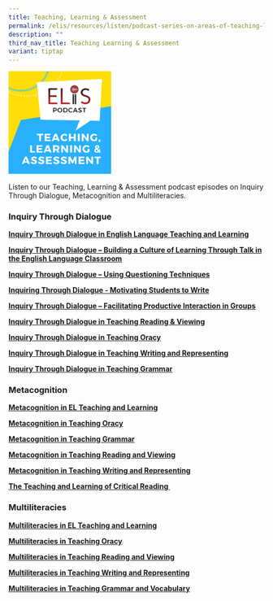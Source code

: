 ```yaml
---
title: Teaching, Learning & Assessment
permalink: /elis/resources/listen/podcast-series-on-areas-of-teaching-learning-assessment/
description: ""
third_nav_title: Teaching Learning & Assessment
variant: tiptap
---
```

<div class="isomer-image-wrapper">
<img style="width:40%" height="auto" width="100%" src="/images/teaching-learning-and-assessment.png">
</div>
<p>Listen to our Teaching, Learning &amp; Assessment podcast episodes on
Inquiry Through Dialogue, Metacognition and Multiliteracies.</p>
<h3>Inquiry Through Dialogue</h3>
<p></p>
<p><strong><a href="/elis/resources/listen/inquiry-through-dialogue-in-english-language-teaching-and-learning/" rel="noopener noreferrer nofollow" target="_blank">Inquiry Through Dialogue in English Language Teaching and Learning</a></strong>
</p>
<p></p>
<p><strong><a href="/elis/resources/listen/master-teacher-william-grosse-talks-about-inquiry-through-dialogue/" rel="noopener noreferrer nofollow" target="_blank">Inquiry Through Dialogue – Building a Culture of Learning Through Talk in the English Language Classroom</a></strong>
</p>
<p></p>
<p><strong><a href="/elis/resources/listen/master-teacher-audrey-lee-talks-about-questioning-techniques/" rel="noopener noreferrer nofollow" target="_blank">Inquiry Through Dialogue – Using Questioning Techniques</a></strong>
</p>
<p></p>
<p><strong><a href="/elis/resources/listen/master-teacher-rita-pillai-talks-about-motivating-students-to-write/" rel="noopener noreferrer nofollow" target="_blank">Inquiring Through Dialogue - Motivating Students to Write</a></strong>
</p>
<p></p>
<p><strong><a href="/elis/resources/listen/student-groupings-for-productive-interaction/" rel="noopener noreferrer nofollow" target="_blank">Inquiry Through Dialogue – Facilitating Productive Interaction in Groups</a></strong>
</p>
<p></p>
<p><strong><a href="/elis/resources/listen/inquiry-through-dialogue-in-teaching-reading-and-viewing/" rel="noopener noreferrer nofollow" target="_blank">Inquiry Through Dialogue in Teaching Reading &amp; Viewing</a></strong>
</p>
<p></p>
<p><strong><a href="/elis/resources/listen/inquiry-through-dialogue-in-teaching-oracy/" rel="noopener noreferrer nofollow" target="_blank">Inquiry Through Dialogue in Teaching Oracy</a></strong>
</p>
<p></p>
<p><strong><a href="/elis/resources/listen/inquiry-through-dialogue-in-teaching-writing-and-representing/" rel="noopener noreferrer nofollow" target="_blank">Inquiry Through Dialogue in Teaching Writing and Representing</a></strong>
</p>
<p></p>
<p><strong><a href="/elis/resources/listen/inquiry-through-dialogue-in-teaching-grammar/" rel="noopener noreferrer nofollow" target="_blank">Inquiry Through Dialogue in Teaching Grammar</a></strong>
</p>
<h3>Metacognition</h3>
<p></p>
<p><strong><a href="/elis/resources/listen/metacognition-in-el-teaching-and-learning/" rel="noopener noreferrer nofollow" target="_blank">Metacognition in EL Teaching and Learning</a></strong>
</p>
<p></p>
<p><strong><a href="/elis/resources/listen/master-teacher-emelyn-kuan-talks-about-metacognition-in-teaching-oracy/" rel="noopener noreferrer nofollow" target="_blank">Metacognition in Teaching Oracy</a></strong>
</p>
<p></p>
<p><strong><a href="/elis/resources/listen/master-teacher-jennifer-lui-talks-about-metacognition-in-teaching-grammar/" rel="noopener noreferrer nofollow" target="_blank">Metacognition in Teaching Grammar</a></strong>
</p>
<p></p>
<p><strong><a href="/elis/resources/listen/metacognition-in-teaching-reading-and-viewing/" rel="noopener noreferrer nofollow" target="_blank">Metacognition in Teaching Reading and Viewing</a></strong>
</p>
<p></p>
<p><strong><a href="/elis/resources/listen/metacognition-in-teaching-writing-and-representing/" rel="noopener noreferrer nofollow" target="_blank">Metacognition in Teaching Writing and Representing</a></strong>
</p>
<p></p>
<p><strong><a href="/elis/resources/listen/the-teaching-and-learning-of-critical-reading/" rel="noopener noreferrer nofollow" target="_blank">The Teaching and Learning of Critical Reading&nbsp;</a></strong>
</p>
<p></p>
<p></p>
<h3>Multiliteracies</h3>
<p></p>
<p><strong><a href="/elis/resources/listen/multiliteracies-in-el-teaching-and-learning/" rel="noopener noreferrer nofollow" target="_blank">Multiliteracies in EL Teaching and Learning</a></strong>
</p>
<p></p>
<p><strong><a href="/elis/resources/listen/master-teacher-shakila-vasu-talks-about-multiliteracies-in-teaching-oracy/" rel="noopener noreferrer nofollow" target="_blank">Multiliteracies in Teaching Oracy</a></strong>
</p>
<p></p>
<p><strong><a href="/elis/resources/listen/multiliteracies-in-teaching-reading/" rel="noopener noreferrer nofollow" target="_blank">Multiliteracies in Teaching Reading and Viewing</a></strong>
</p>
<p></p>
<p><strong><a href="/elis/resources/listen/multiliteracies-in-teaching-writing-and-representing/" rel="noopener noreferrer nofollow" target="_blank">Multiliteracies in Teaching Writing and Representing</a></strong>
</p>
<p></p>
<p><strong><a href="/elis/resources/listen/multiliteracies-in-teaching-writing-and-vocabulary/" rel="noopener noreferrer nofollow" target="_blank">Multiliteracies in Teaching Grammar and Vocabulary</a></strong>
</p>